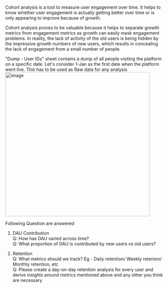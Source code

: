 Cohort analysis is a tool to measure user engagement over time. It helps to know whether user engagement is actually getting better over time or is only appearing to improve because of growth.


Cohort analysis proves to be valuable because it helps to separate growth metrics from engagement metrics as growth can easily mask engagement problems. In reality, the lack of activity of the old users is being hidden by the impressive growth numbers of new users, which results in concealing the lack of engagement from a small number of people.

"Dump - User IDs" sheet contains a dump of all people visiting the platform on a specific date. Let's consider 1-Jan as the first date when the platform went live. This has to be used as Raw data for any analysis						<img width="459" alt="image" src="https://user-images.githubusercontent.com/69962281/194549019-55951ed6-ecdb-4e95-8b5f-fcdc85fa5813.png">

Following Question are answered

1. DAU Contribution											
Q: How has DAU varied across time?											
Q: What proportion of DAU is contributed by new users vs old users?											
											
2. Retention											
Q: What metrics should we track? Eg - Daily retention/ Weekly retenion/ Monthly retention, etc											
Q: Please create a day-on-day retention analysis for every user and derive insights around metrics mentioned above and any other you think are necessary											

